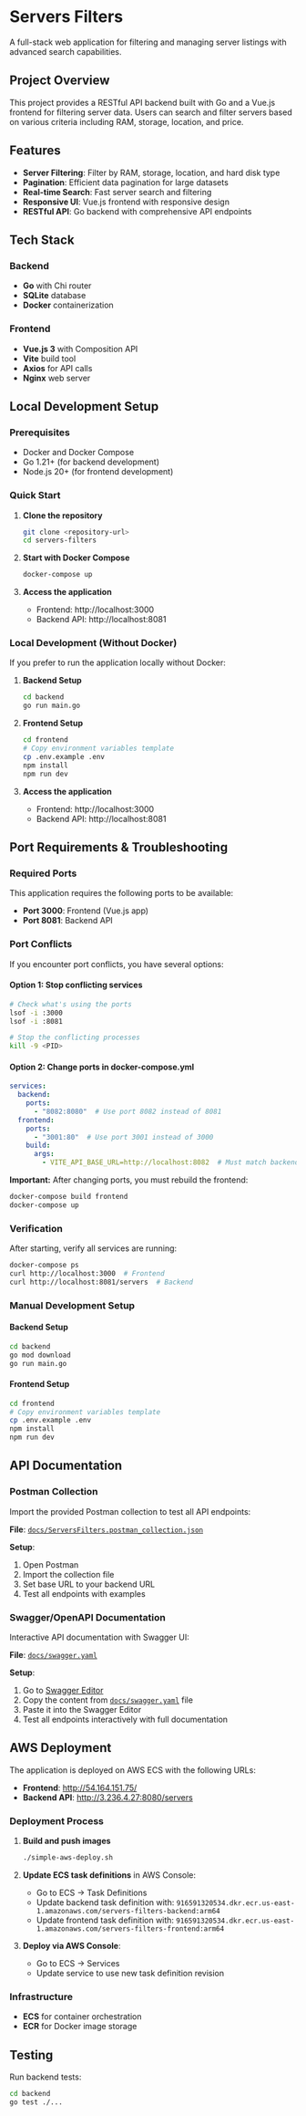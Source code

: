 # Servers Filters

A full-stack web application for filtering and managing server listings with advanced search capabilities.

## Project Overview

This project provides a RESTful API backend built with Go and a Vue.js frontend for filtering server data. Users can search and filter servers based on various criteria including RAM, storage, location, and price.

## Features

- **Server Filtering**: Filter by RAM, storage, location, and hard disk type
- **Pagination**: Efficient data pagination for large datasets
- **Real-time Search**: Fast server search and filtering
- **Responsive UI**: Vue.js frontend with responsive design
- **RESTful API**: Go backend with comprehensive API endpoints

## Tech Stack

### Backend
- **Go** with Chi router
- **SQLite** database
- **Docker** containerization

### Frontend
- **Vue.js 3** with Composition API
- **Vite** build tool
- **Axios** for API calls
- **Nginx** web server

## Local Development Setup

### Prerequisites
- Docker and Docker Compose
- Go 1.21+ (for backend development)
- Node.js 20+ (for frontend development)

### Quick Start

1. **Clone the repository**
   ```bash
   git clone <repository-url>
   cd servers-filters
   ```

2. **Start with Docker Compose**
   ```bash
   docker-compose up
   ```

3. **Access the application**
   - Frontend: http://localhost:3000
   - Backend API: http://localhost:8081

### Local Development (Without Docker)

If you prefer to run the application locally without Docker:

1. **Backend Setup**
   ```bash
   cd backend
   go run main.go
   ```

2. **Frontend Setup**
   ```bash
   cd frontend
   # Copy environment variables template
   cp .env.example .env
   npm install
   npm run dev
   ```

3. **Access the application**
   - Frontend: http://localhost:3000
   - Backend API: http://localhost:8081

## Port Requirements & Troubleshooting

### Required Ports
This application requires the following ports to be available:
- **Port 3000**: Frontend (Vue.js app)
- **Port 8081**: Backend API

### Port Conflicts
If you encounter port conflicts, you have several options:

#### Option 1: Stop conflicting services
```bash
# Check what's using the ports
lsof -i :3000
lsof -i :8081

# Stop the conflicting processes
kill -9 <PID>
```

#### Option 2: Change ports in docker-compose.yml
```yaml
services:
  backend:
    ports:
      - "8082:8080"  # Use port 8082 instead of 8081
  frontend:
    ports:
      - "3001:80"  # Use port 3001 instead of 3000
    build:
      args:
        - VITE_API_BASE_URL=http://localhost:8082  # Must match backend port
```

**Important:** After changing ports, you must rebuild the frontend:
```bash
docker-compose build frontend
docker-compose up
```

### Verification
After starting, verify all services are running:
```bash
docker-compose ps
curl http://localhost:3000  # Frontend
curl http://localhost:8081/servers  # Backend
```

### Manual Development Setup

#### Backend Setup
```bash
cd backend
go mod download
go run main.go
```

#### Frontend Setup
```bash
cd frontend
# Copy environment variables template
cp .env.example .env
npm install
npm run dev
```

## API Documentation

### Postman Collection
Import the provided Postman collection to test all API endpoints:

**File**: [`docs/ServersFilters.postman_collection.json`](./docs/ServersFilters.postman_collection.json)

**Setup**:
1. Open Postman
2. Import the collection file
3. Set base URL to your backend URL
4. Test all endpoints with examples

### Swagger/OpenAPI Documentation
Interactive API documentation with Swagger UI:

**File**: [`docs/swagger.yaml`](./docs/swagger.yaml)

**Setup**:
1. Go to [Swagger Editor](https://editor.swagger.io/)
2. Copy the content from [`docs/swagger.yaml`](./docs/swagger.yaml) file
3. Paste it into the Swagger Editor
4. Test all endpoints interactively with full documentation


## AWS Deployment

The application is deployed on AWS ECS with the following URLs:

- **Frontend**: http://54.164.151.75/
- **Backend API**: http://3.236.4.27:8080/servers

### Deployment Process

1. **Build and push images**
   ```bash
   ./simple-aws-deploy.sh
   ```

2. **Update ECS task definitions** in AWS Console:
   - Go to ECS → Task Definitions
   - Update backend task definition with: `916591320534.dkr.ecr.us-east-1.amazonaws.com/servers-filters-backend:arm64`
   - Update frontend task definition with: `916591320534.dkr.ecr.us-east-1.amazonaws.com/servers-filters-frontend:arm64`

3. **Deploy via AWS Console**:
   - Go to ECS → Services
   - Update service to use new task definition revision

### Infrastructure
- **ECS** for container orchestration
- **ECR** for Docker image storage

## Testing

Run backend tests:
```bash
cd backend
go test ./...
```
